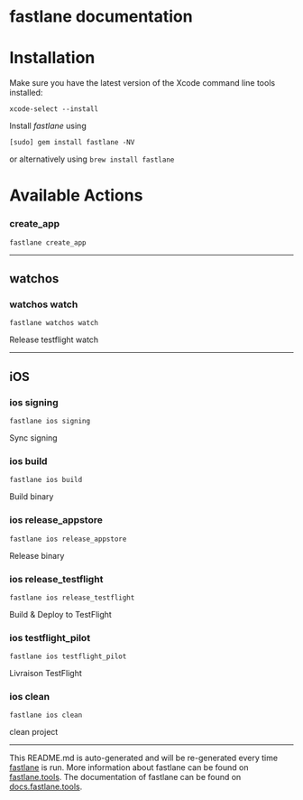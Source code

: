 fastlane documentation
================
# Installation

Make sure you have the latest version of the Xcode command line tools installed:

```
xcode-select --install
```

Install _fastlane_ using
```
[sudo] gem install fastlane -NV
```
or alternatively using `brew install fastlane`

# Available Actions
### create_app
```
fastlane create_app
```


----

## watchos
### watchos watch
```
fastlane watchos watch
```
Release testflight watch

----

## iOS
### ios signing
```
fastlane ios signing
```
Sync signing
### ios build
```
fastlane ios build
```
Build binary
### ios release_appstore
```
fastlane ios release_appstore
```
Release binary
### ios release_testflight
```
fastlane ios release_testflight
```
Build & Deploy to TestFlight
### ios testflight_pilot
```
fastlane ios testflight_pilot
```
Livraison TestFlight
### ios clean
```
fastlane ios clean
```
clean project

----

This README.md is auto-generated and will be re-generated every time [fastlane](https://fastlane.tools) is run.
More information about fastlane can be found on [fastlane.tools](https://fastlane.tools).
The documentation of fastlane can be found on [docs.fastlane.tools](https://docs.fastlane.tools).
